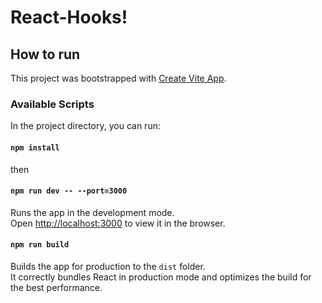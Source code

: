 # React-Hooks!

## How to run

This project was bootstrapped with [Create Vite App](https://vitejs.dev/guide/).

### Available Scripts

In the project directory, you can run:

#### `npm install`
then

#### `npm run dev -- --port=3000`


Runs the app in the development mode.\
Open <http://localhost:3000> to view it in the browser.

#### `npm run build`
Builds the app for production to the `dist` folder.\
It correctly bundles React in production mode and optimizes the build for the best performance.
